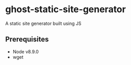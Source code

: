 # ghost-static-site-generator
A static site generator built using JS

## Prerequisites
- Node v8.9.0
- wget
